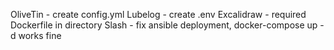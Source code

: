 
OliveTin - create config.yml
Lubelog - create .env
Excalidraw - required Dockerfile in directory
Slash - fix ansible deployment, docker-compose up -d works fine